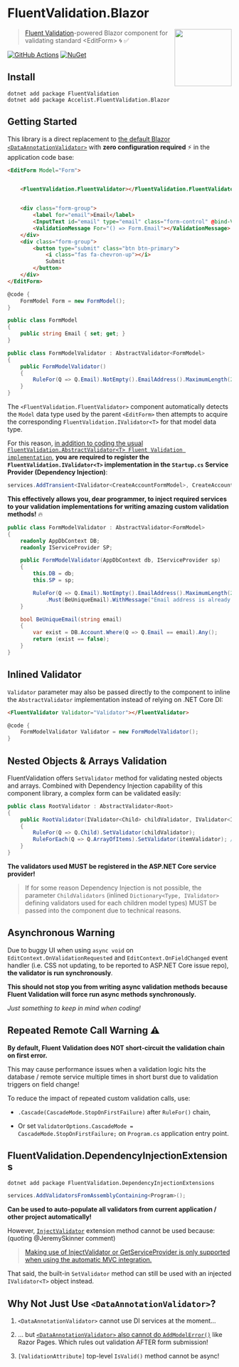# FluentValidation.Blazor

<a href="https://github.com/ryanelian/FluentValidation.Blazor/blob/master/README.MD">
    <img align="right" width="128" height="128" src="https://raw.githubusercontent.com/ryanelian/FluentValidation.Blazor/master/FluentValidation.Blazor/img/icon.png" />
</a>

> [Fluent Validation](https://github.com/JeremySkinner/FluentValidation)-powered Blazor component for validating standard \<EditForm> :cyclone: :white_check_mark:

[![GitHub Actions](https://github.com/ryanelian/FluentValidation.Blazor/workflows/.NET%20Core/badge.svg)](https://github.com/ryanelian/FluentValidation.Blazor/actions) [![NuGet](https://badgen.net/nuget/v/Accelist.FluentValidation.Blazor?icon=nuget)](https://www.nuget.org/packages/Accelist.FluentValidation.Blazor)

## Install

```
dotnet add package FluentValidation
dotnet add package Accelist.FluentValidation.Blazor
```

## Getting Started

This library is a direct replacement to [the default Blazor `<DataAnnotationValidator>`](https://docs.microsoft.com/en-us/aspnet/core/blazor/forms-validation?view=aspnetcore-3.0) with **zero configuration required** :zap: in the application code base:

```html
<EditForm Model="Form">


    <FluentValidation.FluentValidator></FluentValidation.FluentValidator>


    <div class="form-group">
        <label for="email">Email</label>
        <InputText id="email" type="email" class="form-control" @bind-Value="Form.Email"></InputText>
        <ValidationMessage For="() => Form.Email"></ValidationMessage>
    </div>
    <div class="form-group">
        <button type="submit" class="btn btn-primary">
            <i class="fas fa-chevron-up"></i>
            Submit
        </button>
    </div>
</EditForm>
```

```cs
@code {
    FormModel Form = new FormModel();
}
```

```cs
public class FormModel
{
    public string Email { set; get; }
}

public class FormModelValidator : AbstractValidator<FormModel>
{
    public FormModelValidator()
    {
        RuleFor(Q => Q.Email).NotEmpty().EmailAddress().MaximumLength(255);
    }
}
```

The `<FluentValidation.FluentValidator>` component automatically detects the `Model` data type used by the parent `<EditForm>` then attempts to acquire the corresponding `FluentValidation.IValidator<T>` for that model data type.

For this reason, [in addition to coding the usual `FluentValidation.AbstractValidator<T> Fluent Validation implementation`](https://fluentvalidation.net/start), **you are required to register the `FluentValidation.IValidator<T>` implementation in the `Startup.cs` Service Provider (Dependency Injection)**:

```cs
services.AddTransient<IValidator<CreateAccountFormModel>, CreateAccountFormModelValidator>();
```

**This effectively allows you, dear programmer, to inject required services to your validation implementations for writing amazing custom validation methods!** :fire:

```cs
public class FormModelValidator : AbstractValidator<FormModel>
{
    readonly AppDbContext DB;
    readonly IServiceProvider SP;

    public FormModelValidator(AppDbContext db, IServiceProvider sp)
    {
        this.DB = db;
        this.SP = sp;

        RuleFor(Q => Q.Email).NotEmpty().EmailAddress().MaximumLength(255)
            .Must(BeUniqueEmail).WithMessage("Email address is already registered.");
    }

    bool BeUniqueEmail(string email)
    {
        var exist = DB.Account.Where(Q => Q.Email == email).Any();
        return (exist == false);
    }
}
```

## Inlined Validator

 `Validator` parameter may also be passed directly to the component to inline the `AbstractValidator` implementation instead of relying on .NET Core DI:

```html
<FluentValidator Validator="Validator"></FluentValidator>
```

```cs
@code {
    FormModelValidator Validator = new FormModelValidator();
}
```

## Nested Objects & Arrays Validation

FluentValidation offers `SetValidator` method for validating nested objects and arrays. Combined with Dependency Injection capability of this component library, a complex form can be validated easily:

```cs
public class RootValidator : AbstractValidator<Root>
{
    public RootValidator(IValidator<Child> childValidator, IValidator<Item> itemValidator)
    {
        RuleFor(Q => Q.Child).SetValidator(childValidator);
        RuleForEach(Q => Q.ArrayOfItems).SetValidator(itemValidator); // Array, List, IList, ...
    }
}
```

**The validators used MUST be registered in the ASP.NET Core service provider!**

> If for some reason Dependency Injection is not possible, the parameter `ChildValidators` (inlined `Dictionary<Type, IValidator>` defining validators used for each children model types) MUST be passed into the component due to technical reasons.

## Asynchronous Warning

Due to buggy UI when using `async void` on `EditContext.OnValidationRequested` and `EditContext.OnFieldChanged` event handler (i.e. CSS not updating, to be reported to ASP.NET Core issue repo), **the validator is run synchronously**.

**This should not stop you from writing async validation methods because Fluent Validation will force run async methods synchronously.**

*Just something to keep in mind when coding!*

## Repeated Remote Call Warning :warning:

**By default, Fluent Validation does NOT short-circuit the validation chain on first error.**

This may cause performance issues when a validation logic hits the database / remote service multiple times in short burst due to validation triggers on field change!

To reduce the impact of repeated custom validation calls, use:

- `.Cascade(CascadeMode.StopOnFirstFailure)` after `RuleFor()` chain,

- Or set `ValidatorOptions.CascadeMode = CascadeMode.StopOnFirstFailure;` on `Program.cs` application entry point.

## FluentValidation.DependencyInjectionExtensions

```
dotnet add package FluentValidation.DependencyInjectionExtensions
```

```cs
services.AddValidatorsFromAssemblyContaining<Program>();
```

**Can be used to auto-populate all validators from current application / other project automatically!**

However, [`InjectValidator`](https://github.com/JeremySkinner/FluentValidation/blob/24aaddb4b00e3563e8d03fd6edd06f487e207e8a/src/FluentValidation.DependencyInjectionExtensions/DependencyInjectionExtensions.cs#L76-L111) extension method cannot be used because: (quoting @JeremySkinner comment)

> [Making use of InjectValidator or GetServiceProvider is only supported when using the automatic MVC integration.](https://github.com/JeremySkinner/FluentValidation/blob/24aaddb4b00e3563e8d03fd6edd06f487e207e8a/src/FluentValidation.DependencyInjectionExtensions/DependencyInjectionExtensions.cs#L64)

That said, the built-in `SetValidator` method can still be used with an injected `IValidator<T>` object instead.

## Why Not Just Use `<DataAnnotationValidator>`?

1. `<DataAnnotationValidator>` cannot use DI services at the moment...

2. ... but [`<DataAnnotationValidator>` also cannot do `AddModelError()`](https://github.com/aspnet/AspNetCore/issues/14524) like Razor Pages. Which rules out validation AFTER form submission!

3. `[ValidationAttribute]` top-level `IsValid()` method cannot be async!
